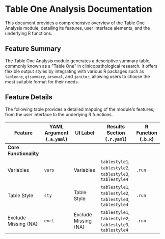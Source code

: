 # Table One Analysis Documentation

This document provides a comprehensive overview of the Table One Analysis module, detailing its features, user interface elements, and the underlying R functions.

## Feature Summary

The Table One Analysis module generates a descriptive summary table, commonly known as a "Table One" in clinicopathological research. It offers flexible output styles by integrating with various R packages such as `tableone`, `gtsummary`, `arsenal`, and `janitor`, allowing users to choose the most suitable format for their needs.

## Feature Details

The following table provides a detailed mapping of the module's features, from the user interface to the underlying R functions.

| Feature                          | YAML Argument (`.a.yaml`)      | UI Label                               | Results Section (`.r.yaml`)         | R Function (`.b.R`)                  |
| -------------------------------- | ------------------------------ | -------------------------------------- | ----------------------------------- | ------------------------------------ |
| **Core Functionality**           |                                |                                        |                                     |                                      |
| Variables                        | `vars`                         | Variables                              | `tablestyle1`, `tablestyle2`, `tablestyle3`, `tablestyle4` | `.run`                               |
| Table Style                      | `sty`                          | Table Style                            | `tablestyle1`, `tablestyle2`, `tablestyle3`, `tablestyle4` | `.run`                               |
| Exclude Missing (NA)             | `excl`                         | Exclude Missing (NA)                   | `tablestyle1`, `tablestyle2`, `tablestyle3`, `tablestyle4` | `.run`                               |

